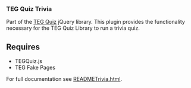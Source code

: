 ### TEG Quiz Trivia

Part of the [TEG Quiz](index.html) jQuery library. This plugin provides the functionality necessary for the TEG Quiz Library to run a trivia quiz.

## Requires

* TEGQuiz.js
* TEG Fake Pages

For full documentation see [READMETrivia.html](READMETrivia.html).
